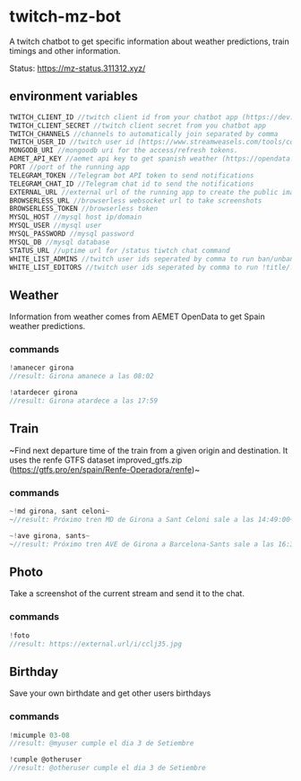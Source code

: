 # twitch-mz-bot

A twitch chatbot to get specific information about weather predictions, train timings and other information.

Status: https://mz-status.311312.xyz/


## environment variables

```javascript
TWITCH_CLIENT_ID //twitch client id from your chatbot app (https://dev.twitch.tv/)
TWITCH_CLIENT_SECRET //twitch client secret from you chatbot app
TWITCH_CHANNELS //channels to automatically join separated by comma
TWITCH_USER_ID //twitch user id (https://www.streamweasels.com/tools/convert-twitch-username-to-user-id/)
MONGODB_URI //mongoodb uri for the access/refresh tokens.
AEMET_API_KEY //aemet api key to get spanish weather (https://opendata.aemet.es/centrodedescargas/inicio)
PORT //port of the running app
TELEGRAM_TOKEN //Telegram bot API token to send notifications
TELEGRAM_CHAT_ID //Telegram chat id to send the notifications
EXTERNAL_URL //external url of the running app to create the public image urls
BROWSERLESS_URL //browserless websocket url to take screenshots
BROWSERLESS_TOKEN //browserless token
MYSQL_HOST //mysql host ip/domain
MYSQL_USER //mysql user
MYSQL_PASSWORD //mysql password
MYSQL_DB //mysql database
STATUS_URL //uptime url for /status tiwtch chat command
WHITE_LIST_ADMINS //twitch user ids seperated by comma to run ban/unban commands
WHITE_LIST_EDITORS //twitch user ids seperated by comma to run !title/!game commands
```

## Weather
Information from weather comes from AEMET OpenData to get Spain weather predictions.

### commands
```javascript
!amanecer girona 
//result: Girona amanece a las 08:02
```

```javascript
!atardecer girona 
//result: Girona atardece a las 17:59
```

## Train
~Find next departure time of the train from a given origin and destination. It uses the renfe GTFS dataset improved_gtfs.zip (https://gtfs.pro/en/spain/Renfe-Operadora/renfe)~

### commands

```javascript
~!md girona, sant celoni~
~//result: Próximo tren MD de Girona a Sant Celoni sale a las 14:49:00~
```

```javascript
~!ave girona, sants~
~//result: Próximo tren AVE de Girona a Barcelona-Sants sale a las 16:30:00~
```

## Photo
Take a screenshot of the current stream and send it to the chat.

### commands

```javascript
!foto
//result: https://external.url/i/cclj35.jpg
```

## Birthday
Save your own birthdate and get other users birthdays

### commands

```javascript
!micumple 03-08
//result: @myuser cumple el dia 3 de Setiembre
```

```javascript
!cumple @otheruser
//result: @otheruser cumple el dia 3 de Setiembre
```
